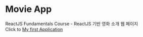 # Movie App 
ReactJS Fundamentals Course - ReactJS 기반 영화 소개 웹 페이지  
Click to [My first Application](https://hoyouni.github.io/movie_app/)

